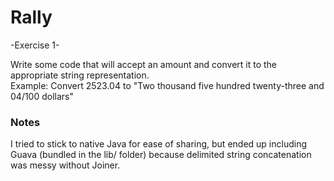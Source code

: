 Rally
=====

-Exercise 1-

Write some code that will accept an amount and convert it to the appropriate string representation.
<br>Example: Convert 2523.04 to "Two thousand five hundred twenty-three and 04/100 dollars"


<h3>Notes</h3>
I tried to stick to native Java for ease of sharing, but ended up including Guava (bundled in the lib/ folder) because delimited string concatenation was messy without Joiner.